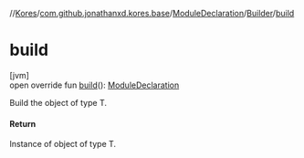 //[Kores](../../../../index.md)/[com.github.jonathanxd.kores.base](../../index.md)/[ModuleDeclaration](../index.md)/[Builder](index.md)/[build](build.md)

# build

[jvm]\
open override fun [build](build.md)(): [ModuleDeclaration](../index.md)

Build the object of type T.

#### Return

Instance of object of type T.
